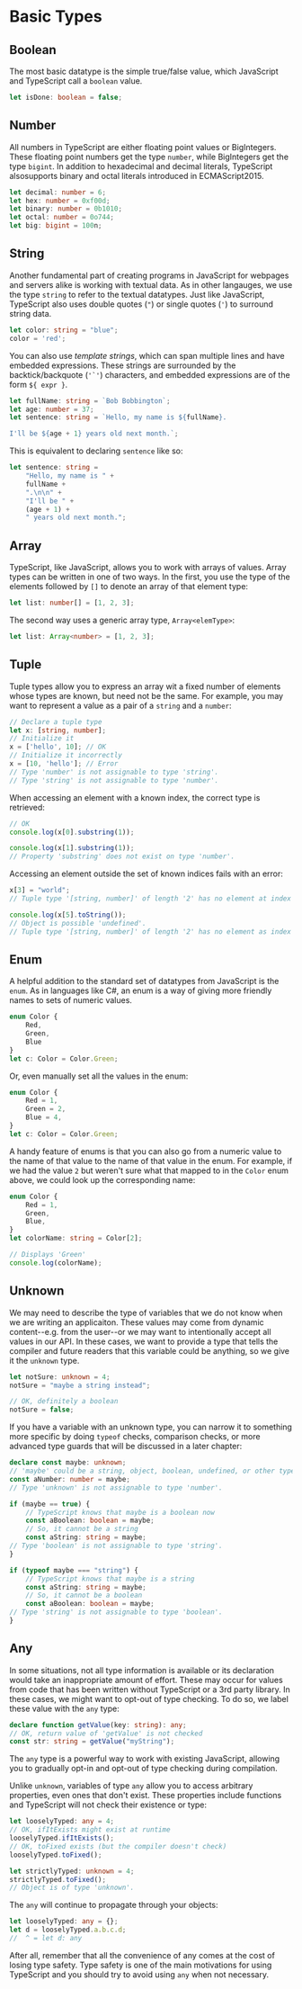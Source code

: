 # Basic Types

## Boolean

The most basic datatype is the simple true/false value, which JavaScript and TypeScript call a `boolean` value.

```typescript
let isDone: boolean = false;
```

## Number

All numbers in TypeScript are either floating point values or BigIntegers. These floating point numbers get the type `number`, while BigIntegers get the type `bigint`. In addition to hexadecimal and decimal literals, TypeScript alsosupports binary and octal literals introduced in ECMAScript2015.
	
```typescript
let decimal: number = 6;
let hex: number = 0xf00d;
let binary: number = 0b1010;
let octal: number = 0o744;
let big: bigint = 100n;
```

## String

Another fundamental part of creating programs in JavaScript for webpages and servers alike is working with textual data. As in other langauges, we use the type `string` to refer to the textual datatypes. Just like JavaScript, TypeScript also uses double quotes (`"`) or single quotes (`'`) to surround string data.

```typescript
let color: string = "blue";
color = 'red';
```

You can also use *template strings*, which can span multiple lines and have embedded expressions. These strings are surrounded by the backtick/backquote (``'`'``) characters, and embedded expressions are of the form `${ expr }`.

```typescript
let fullName: string = `Bob Bobbington`;
let age: number = 37;
let sentence: string = `Hello, my name is ${fullName}.

I'll be ${age + 1} years old next month.`;
```

This is equivalent to declaring `sentence` like so:

```typescript
let sentence: string =
	"Hello, my name is " +
	fullName + 
	".\n\n" +
	"I'll be " + 
	(age + 1) +
	" years old next month.";
```

## Array

TypeScript, like JavaScript, allows you to work with arrays of values. Array types can be written in one of two ways. In the first, you use the type of the elements followed by `[]` to denote an array of that element type:

```typescript
let list: number[] = [1, 2, 3];
```

The second way uses a generic array type, `Array<elemType>`:

```typescript
let list: Array<number> = [1, 2, 3];
```

## Tuple

Tuple types allow you to express an array wit a fixed number of elements whose types are known, but need not be the same. For example, you may want to represent a value as a pair of a `string` and a `number`:

```typescript
// Declare a tuple type
let x: [string, number];
// Initialize it
x = ['hello', 10]; // OK
// Initialize it incorrectly
x = [10, 'hello']; // Error
// Type 'number' is not assignable to type 'string'.
// Type 'string' is not assignable to type 'number'.
```

When accessing an element with a known index, the correct type is retrieved:

```typescript
// OK
console.log(x[0].substring(1));

console.log(x[1].substring(1));
// Property 'substring' does not exist on type 'number'.
```

Accessing an element outside the set of known indices fails with an error:

```typescript
x[3] = "world";
// Tuple type '[string, number]' of length '2' has no element at index '3'.

console.log(x[5].toString());
// Object is possible 'undefined'.
// Tuple type '[string, number]' of length '2' has no element as index '5'.
```

## Enum

A helpful addition to the standard set of datatypes from JavaScript is the `enum`. As in languages like C#, an enum is a way of giving more friendly names to sets of numeric values.

```typescript
enum Color {
	Red,
	Green,
	Blue
}
let c: Color = Color.Green;
```

Or, even manually set all the values in the enum:

```typescript
enum Color {
	Red = 1,
	Green = 2,
	Blue = 4,
}
let c: Color = Color.Green;
```

A handy feature of enums is that you can also go from a numeric value to the name of that value to the name of that value in the enum. For example, if we had the value `2` but weren't sure what that mapped to in the `Color` enum above, we could look up the corresponding name:

```typescript
enum Color {
	Red = 1,
	Green,
	Blue,
}
let colorName: string = Color[2];

// Displays 'Green'
console.log(colorName);
```

## Unknown

We may need to describe the type of variables that we do not know when we are writing an applicaiton. These values may come from dynamic content--e.g. from the user--or we may want to intentionally accept all values in our API. In these cases, we want to provide a type that tells the compiler and future readers that this variable could be anything, so we give it the `unknown` type.

```typescript
let notSure: unknown = 4;
notSure = "maybe a string instead";

// OK, definitely a boolean
notSure = false;
```

If you have a variable with an unknown type, you can narrow it to something more specific by doing `typeof` checks, comparison checks, or more advanced type guards that will be discussed in a later chapter:

```typescript
declare const maybe: unknown;
// 'maybe' could be a string, object, boolean, undefined, or other types
const aNumber: number = maybe;
// Type 'unknown' is not assignable to type 'number'.

if (maybe == true) {
	// TypeScript knows that maybe is a boolean now
	const aBoolean: boolean = maybe;
	// So, it cannot be a string
	const aString: string = maybe;
// Type 'boolean' is not assignable to type 'string'.
}

if (typeof maybe === "string") {
	// TypeScript knows that maybe is a string
	const aString: string = maybe;
	// So, it cannot be a boolean
	const aBoolean: boolean = maybe;
// Type 'string' is not assignable to type 'boolean'.
}
```

## Any

In some situations, not all type information is available or its declaration would take an inappropriate amount of effort. These may occur for values from code that has been written without TypeScript or a 3rd party library. In these cases, we might want to opt-out of type checking. To do so, we label these value with the `any` type:

```typescript
declare function getValue(key: string): any;
// OK, return value of 'getValue' is not checked
const str: string = getValue("myString");
```

The `any` type is a powerful way to work with existing JavaScript, allowing you to gradually opt-in and opt-out of type checking during compilation.

Unlike `unknown`, variables of type `any` allow you to access arbitrary properties, even ones that don't exist. These properties include functions and TypeScript will not check their existence or type:

```typescript
let looselyTyped: any = 4;
// OK, ifItExists might exist at runtime
looselyTyped.ifItExists();
// OK, toFixed exists (but the compiler doesn't check)
looselyTyped.toFixed();

let strictlyTyped: unknown = 4;
strictlyTyped.toFixed();
// Object is of type 'unknown'.
```

The `any` will continue to propagate through your objects:

```typescript
let looselyTyped: any = {};
let d = looselyTyped.a.b.c.d;
//  ^ = let d: any
```

After all, remember that all the convenience of any comes at the cost of losing type safety. Type safety is one of the main motivations for using TypeScript and you should try to avoid using `any` when not necessary.
